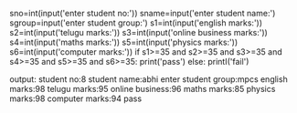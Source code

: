 sno=int(input('enter student no:'))
sname=input('enter student name:')
sgroup=input('enter student group:')
s1=int(input('english marks:'))
s2=int(input('telugu marks:'))
s3=int(input('online business marks:'))
s4=int(input('maths marks:'))
s5=int(input('physics marks:'))
s6=int(input('computer marks:'))
if s1>=35 and s2>=35 and s3>=35 and s4>=35 and s5>=35 and s6>=35:
    print('pass')
else:
    printI('fail')

output:
student no:8
student name:abhi
enter student group:mpcs
english marks:98
telugu marks:95
online business:96
maths marks:85
physics marks:98
computer marks:94
pass
